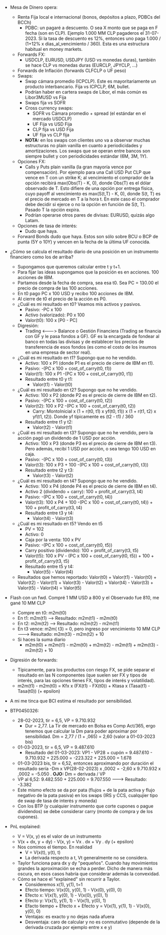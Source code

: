 - Mesa de Dinero opera:
	- Renta Fija local e internacional (bonos, depósitos a plazo, PDBCs del BCCh)
		- PDBC: un pagaré a descuento. O sea X monto que se paga en F fecha (son en CLP). Ejemplo 1.000 MM CLP pagaderos el 31-07-2023. Si la tasa de descuento es 12%, entonces uno paga 1.000 / (1+12% x dias_al_vencimiento / 360). Esta es una estructura habitual en money markets.
	- Forwards FX:
		- USDCLP, EURUSD, USDJPY (USD vs monedas duras), también se hace CLP vs monedas duras (EURCLP, JPYCLP, ...)
	- Forwards de Inflación (forwards CLFCLP o UF peso)
	- Swaps:
		- Swap cámara promedio (ICPCLP). Este es mayoritariamente un producto interbancario. Fija vs ICPCLP, 6M, bullet.
		- Podrían haber en cartera swaps de Libor, el más común es Libor3MUSD vs Fija
		- Swaps fija vs SOFR
		- Cross currency swaps:
			- SOFR vs Cámara promedio + spread (el estándar en el mercado USDCLP)
			- UF Fija vs USD Fija
			- CLP fija vs USD Fija
			- UF fija vs CLP fija
		- **NOTA:** en los swaps con clientes uno va a observar muchas estructuras no plain vanilla en cuanto a periodicidades y amortizaciones. Los swaps que se operan entre bancos son siempre bullet y con periodicidades estándar (6M, 3M, 1Y).
	- Opciones FX:
		- Calls y Puts plain vanilla (la gran mayoría vence por compensación). Por ejemplo para una Call USD Put CLP que vence en T con un strike K; al vencimiento el comprador de la opción recibirá max(Obs(T) - K, 0), donde Obs(T) es el dólar observado de T. Esto difiere de una opción por entrega física, cuyo payoff al vencimiento es max(S(t,T) - K, 0), donde S(t, T) es el precio de mercado en T a la hora t. En este caso el comprador debe decidir si ejerce o no la opción en función de S(t, T). Pasado T la opción expira.
		- Podrían operarse otros pares de divisas: EURUSD, quizás algo Latam.
	- Opciones de tasa de interés:
		- Dudo que haya.
	- Forward Bonds dudo que haya. Estos son sólo sobre BCU o BCP de punta (5Y o 10Y) y vencen en la fecha de la última UF conocida.
- ¿Cómo se calcula el resultado diario de una posición en un instrumento financiero como los de arriba?
	- Supongamos que queremos calcular entre t y t+1.
	- Para fijar las ideas supongamos que la posición es en acciones. 100 acciones de IBM.
	- Partamos desde la fecha de compra, sea esa t0. Sea PC = 130.00 el precio de compra de las 100 acciones.
	- En t0 pago PC x 100 USD y recibo 100 acciones de IBM.
	- Al cierre de t0 el precio de la acción es P0.
	- ¿Cuál es mi resultado en t0? Veamos mis activos y pasivos.
		- Pasivo: -PC x 100
		- Activo (valorizado): P0 x 100
		- Valor(t0): 100 x [P0 - PC]
	- Digresión:
		- Trading <---> Balance o Gestión Financiera (Trading se financia con GF y le pasa  fondos a GF). GF es la encargada de fondear al banco en todas las divisas y de establecer los precios de transferencia de esos fondos (es como el costo de los insumos en una empresa de sector real).
	- ¿Cuál es mi resultado en t1? Supongo que no he vendido.
		- Activo: 100 x P1 (donde P1 es el precio de cierre de IBM en t1).
		- Pasivo: -(PC x 100 + cost_of_carry(t0, t1))
		- Valor(t1): 100 x P1 -(PC x 100 + cost_of_carry(t0, t1))
		- Resultado entre t0 y t1:
			- Valor(t1) - Valor(t0)
	- ¿Cuál es mi resultado en t2? Supongo que no he vendido.
		- Activo: 100 x P2 (donde P2 es el precio de cierre de IBM en t2).
		- Pasivo: -(PC x 100 + cost_of_carry(t0, t2))
		- Valor(t2): 100 x P2 -(PC x 100 + cost_of_carry(t0, t2))
			- Carry: MontoInicial x (1 + r(t0, t1) x yf(t0, t1)) x (1 + r(t1, t2) x yf(t1, t2)). Donde yf típicamente es (t2 - t1) / 360
		- Resultado entre t1 y t2:
			- Valor(t2) - Valor(t1)
	- ¿Cuál es mi resultado en t3? Supongo que no he vendido, pero la acción pagó un dividendo de 1 USD por acción.
		- Activo: 100 x P3 (donde P3 es el precio de cierre de IBM en t3). Pero además, recibí 1 USD por acción, o sea tengo 100 USD en caja.
		- Pasivo: -(PC x 100 + cost_of_carry(t0, t3))
		- Valor(t3): 100 x P3 + 100 -(PC x 100 + cost_of_carry(t0, t3))
		- Resultado entre t2 y t3:
			- Valor(t3) - Valor(t2)
	- ¿Cuál es mi resultado en t4? Supongo que no he vendido.
		- Activo: 100 x P4 (donde P4 es el precio de cierre de IBM en t4).
		- Activo 2 (dividendo + carry): 100 + profit_of_carry(t3, t4)
		- Pasivo: -(PC x 100 + cost_of_carry(t0, t4))
		- Valor(t3): 100 x P4 + 100 -(PC x 100 + cost_of_carry(t0, t4)) + 100 + profit_of_carry(t3, t4)
		- Resultado entre t3 y t4:
			- Valor(t4) - Valor(t3)
	- ¿Cuál es mi resultado en t5? Vendo en t5
		- PV = 102
		- Activo: 0
		- Caja por la venta: 100 x PV 
		- Pasivo: -(PC x 100 + cost_of_carry(t0, t5))
		- Carry positivo (dividendo): 100 + profit_of_carry(t3, t5)
		- Valor(t5): 100 x PV - (PC x 100 + cost_of_carry(t0, t5)) + 100 + profit_of_carry(t3, t5)
		- Resultado entre t5 y t4:
			- Valor(t5) - Valor(t4)
	- Resultados que hemos reportado: Valor(t0) + Valor(t1) - Valor(t0) + Valor(t2) - Valor(t1) + Valor(t3) - Valor(t2) + Valor(t4) - Valor(t3) + Valor(t5) - Valor(t4) = Valor(t5)


- Flash con un fwd. Compré 1 MM USD a 800 y el Observado fue 810, me gané 10 MM CLP
	- Compre en t0: m2m(t0)
	- En t1: m2m(t1) --> Resultado: m2m(t1) - m2m(t0)
	- En t2: m2m(t2) --> Resultado: m2m(t2) - m2m(t1)
	- En t3 vence: m2m( t3) = 0, pero ingreso por vencimiento 10 MM CLP ---> Resultado: m2m(t3) - m2m(t2) + 10
	- Si haces la suma diario
		-  m2m(t0) + m2m(t1) - m2m(t0) + m2m(t2) - m2m(t1) + m2m(t3) - m2m(t2) + 10
- Digresión de forwards:
	- Típicamente, para los productos con riesgo FX, se pide separar el resultado en las N componentes (que suelen ser FX y tipos de interés, para las opciones tienes FX, tipos de interés y volatilidad).
	- m2m(t1) - m2m(t0) = Kfx x (FX(t1) - FX(t0)) + Ktasa x (Tasa(t1) - Tasa(t0)) (+ epsilon)
- A mi me tinca que BCI estima el resultado por sensibilidad.

- BTP0450326:
	- 28-02-2023, tir = 6,5, VP = 9.710.932
		- Dur = 2,77. La Tir de mercado en Bolsa es Comp Act/365, ergo tenemos que calcular la Dm para poder aproximar por sensibilidad. Dm = 2,77 / (1 + ,065) = 2,60 (valor a 01-03-2023 bis)
	- 01-03-2023, tir = 6,5, VP = 9.487.610
		- Resultado del 01-03-2023: VP1 - VP28 + cupón = 9.487.610 - 9.710.932 + 225.000 = -223.322 + 225.000 = 1.678
	- 01-03-2023 bis, tir = 6,52, entonces aproximando por duración el resultado sería -Dm x VP(28-02-2023) x ,0002 = -2,60 x 9.710.932 x ,0002 = -5.050 . **OJO:** Dm = derivada / VP
	- VP al 6,52: 9.482.550 + 225.000 = 9.707.550 ---> Resultado: -3.382
	- Este mismo efecto se da por pata (flujos + de la pata activa y flujo negativo de la pata pasiva) en los swaps (IRS y CCS, cualqujier tipo de swap de tasa de interés y moneda)
	- Con los BTP (y cualquier instrumento que corte cupones o pague dividendos) se debe considerar carry (monto de compra y de los cupones).
- PnL explained:
	- V = V(x, y) es el valor de un instrumento
	- V(x + dx, y + dy) - V(x, y) = Vx . dx + Vy . dy (+ epsilon)
	- Nos comimos el tiempo. En realidad
		- V = V(x(t), y(t), t)
		- La derivada respecto a t, Vt generalmente no se considera.
	- Taylor funciona para dx y dy "pequeños". Cuando hay movimientos grandes la aproximación se echa a perder. Dicho de manera más oscura, en esos casos habría que considerar además la convexidad.
	- Cómo se hace el "explained" sin recurrir a Taylor.
		- Consideremos x(1), y(1), t=1
		- Efecto tiempo: V(x(0), y(0), 1) - V(x(0), y(0), 0)
		- Efecto x: V(x(1), y(0), 1) - V(x(0), y(0), 1)
		- Efecto y: V(x(1), y(1), 1)  - V(x(1), y(0), 1) 
		- Efacto tiempo + Efecto x + Efecto y = V(x(1), y(1), 1)  - V(x(0), y(0), 0) 
		- Ventajas: es exacto y no dejas nada afuera
		- Desventaja: caro de calcular y no es conmutativo (depende de la derivada cruzada por ejemplo entre x e y)